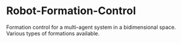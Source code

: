 # Robot-Formation-Control
Formation control for a multi-agent system in a bidimensional space. Various types of formations available.

